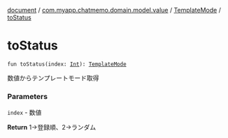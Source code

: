 [document](../../index.md) / [com.myapp.chatmemo.domain.model.value](../index.md) / [TemplateMode](index.md) / [toStatus](./to-status.md)

# toStatus

`fun toStatus(index: `[`Int`](https://kotlinlang.org/api/latest/jvm/stdlib/kotlin/-int/index.html)`): `[`TemplateMode`](index.md)

数値からテンプレートモード取得

### Parameters

`index` - 数値

**Return**
1→登録順、2→ランダム

